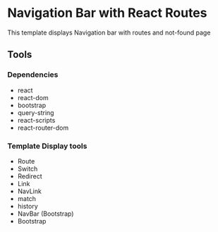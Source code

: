 # Navigation Bar with React Routes
This template displays Navigation bar with routes and not-found page

## Tools

### Dependencies

- react
- react-dom
- bootstrap
- query-string
- react-scripts
- react-router-dom

### Template Display tools

- Route
- Switch
- Redirect
- Link
- NavLink
- match
- history
- NavBar (Bootstrap)
- Bootstrap
